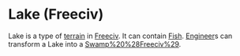 # Lake (Freeciv)

Lake is a type of [terrain](terrain) in [Freeciv](Freeciv). It can contain [Fish](Fish). [Engineer](Engineer)s can transform a Lake into a [Swamp%20%28Freeciv%29](Swamp).